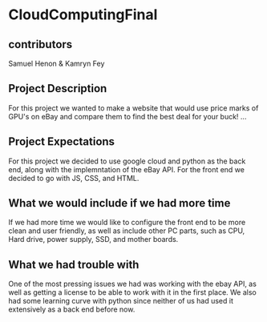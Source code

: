 # CloudComputingFinal
## contributors
Samuel Henon & Kamryn Fey

## Project Description
For this project we wanted to make a website that would use price marks of GPU's on eBay and compare them to find the best deal for your buck! ...

## Project Expectations
For this project we decided to use google cloud and python as the back end, along with the implemntation of the eBay API. For the front end we decided to go with JS, CSS, and HTML.

## What we would include if we had more time
If we had more time we would like to configure the front end to be more clean and user friendly, as well as include other PC parts, such as CPU, Hard drive, power supply, SSD, and mother boards. 

## What we had trouble with
One of the most pressing issues we had was working with the ebay API, as well as getting a license to be able to work with it in the first place. We also had some learning curve with python since neither of us had used it extensively as a back end before now. 
